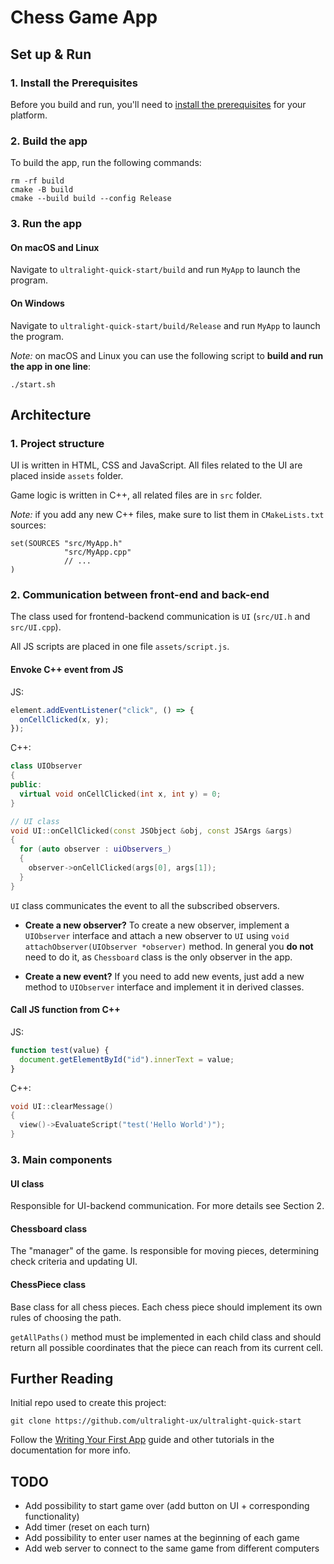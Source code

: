 # Chess Game App

## Set up & Run

### 1. Install the Prerequisites

Before you build and run, you'll need to [install the prerequisites](https://docs.ultralig.ht/docs/installing-prerequisites) for your platform.

### 2. Build the app

To build the app, run the following commands:

```shell
rm -rf build
cmake -B build
cmake --build build --config Release
```

### 3. Run the app

#### On macOS and Linux

Navigate to `ultralight-quick-start/build` and run `MyApp` to launch the program.

#### On Windows

Navigate to `ultralight-quick-start/build/Release` and run `MyApp` to launch the program.

_Note:_ on macOS and Linux you can use the following script to **build and run the app in one line**:

```
./start.sh
```

## Architecture

### 1. Project structure

UI is written in HTML, CSS and JavaScript. All files related to the UI are placed inside `assets` folder.

Game logic is written in C++, all related files are in `src` folder.

_Note:_ if you add any new C++ files, make sure to list them in `CMakeLists.txt` sources:

```
set(SOURCES "src/MyApp.h"
            "src/MyApp.cpp"
            // ...
)
```

### 2. Communication between front-end and back-end

The class used for frontend-backend communication is `UI` (`src/UI.h` and `src/UI.cpp`).

All JS scripts are placed in one file `assets/script.js`.

#### Envoke C++ event from JS

JS:

```js
element.addEventListener("click", () => {
  onCellClicked(x, y);
});
```

C++:

```cpp
class UIObserver
{
public:
  virtual void onCellClicked(int x, int y) = 0;
}

// UI class
void UI::onCellClicked(const JSObject &obj, const JSArgs &args)
{
  for (auto observer : uiObservers_)
  {
    observer->onCellClicked(args[0], args[1]);
  }
}
```

`UI` class communicates the event to all the subscribed observers.

- **Create a new observer?** To create a new observer, implement a `UIObserver` interface and attach a new observer to `UI` using `void attachObserver(UIObserver *observer)` method. In general you **do not** need to do it, as `Chessboard` class is the only observer in the app.

- **Create a new event?** If you need to add new events, just add a new method to `UIObserver` interface and implement it in derived classes.

#### Call JS function from C++

JS:

```js
function test(value) {
  document.getElementById("id").innerText = value;
}
```

C++:

```cpp
void UI::clearMessage()
{
  view()->EvaluateScript("test('Hello World')");
}
```

### 3. Main components

#### UI class

Responsible for UI-backend communication. For more details see Section 2.

#### Chessboard class

The "manager" of the game. Is responsible for moving pieces, determining check criteria and updating UI.

#### ChessPiece class

Base class for all chess pieces. Each chess piece should implement its own rules of choosing the path.

`getAllPaths()` method must be implemented in each child class and should return all possible coordinates that the piece can reach from its current cell.

## Further Reading

Initial repo used to create this project:

```
git clone https://github.com/ultralight-ux/ultralight-quick-start
```

Follow the [Writing Your First App](https://docs.ultralig.ht/docs/writing-your-first-app) guide and other tutorials in the documentation for more info.

## TODO

- Add possibility to start game over (add button on UI + corresponding functionality)
- Add timer (reset on each turn)
- Add possibility to enter user names at the beginning of each game
- Add web server to connect to the same game from different computers
